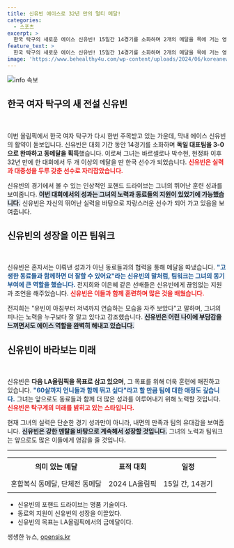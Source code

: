 ```yaml
---
title: 신유빈 에이스로 32년 만의 멀티 메달!
categories:
  - 스포츠
excerpt: >
  한국 탁구의 새로운 에이스 신유빈! 15일간 14경기를 소화하며 2개의 메달을 목에 거는 영광을 안았습니다. 그녀의 빛나는 성장과 동료들 간의 특별한 케미, 그 뒷이야기가 궁금하다면 클릭하세요!
feature_text: >
  한국 탁구의 새로운 에이스 신유빈! 15일간 14경기를 소화하며 2개의 메달을 목에 거는 영광을 안았습니다. 그녀의 빛나는 성장과 동료들 간의 특별한 케미, 그 뒷이야기가 궁금하다면 클릭하세요!
image: 'https://www.behealthy4u.com/wp-content/uploads/2024/06/koreanews.jpg'
---
```


<p><img src="https://www.behealthy4u.com/wp-content/uploads/2024/06/koreanews.jpg" alt="info 속보" /></p>

<h2 data-ke-size="size26">한국 여자 탁구의 새 전설 신유빈</h2>

<p data-ke-size="size16">&nbsp;</p>

<p>이번 올림픽에서 한국 여자 탁구가 다시 한번 주목받고 있는 가운데, 막내 에이스 신유빈의 활약이 돋보입니다. 신유빈은 대회 기간 동안 14경기를 소화하며 <strong>독일 대표팀을 3-0으로 완파하고 동메달을 획득</strong>했습니다. 이로써 그녀는 바르셀로나 박수현, 현정화 이후 32년 만에 한 대회에서 두 개 이상의 메달을 딴 한국 선수가 되었습니다. <b><span style="color: #ee2323;">신유빈은 실력과 대중성을 두루 갖춘 선수로 자리잡았습니다.</span></b> </p>

<p>신유빈의 경기에서 볼 수 있는 인상적인 포핸드 드라이브는 그녀의 뛰어난 훈련 성과를 보여줍니다. <b><span style="background-color: #21538527;">이번 대회에서의 성과는 그녀의 노력과 동료들의 지원이 있었기에 가능했습니다.</span></b> 신유빈은 자신의 뛰어난 실력을 바탕으로 자랑스러운 선수가 되어 가고 있음을 보여줍니다.</p>

<h2 data-ke-size="size26">신유빈의 성장을 이끈 팀워크</h2>

<p data-ke-size="size16">&nbsp;</p>

<p>신유빈은 혼자서는 이뤄낸 성과가 아닌 동료들과의 협력을 통해 메달을 따냈습니다. <b><span style="color: #1a5490;">"고생한 동료들과 함께하면 더 잘할 수 있어요"라는 신유빈의 말처럼, 팀워크는 그녀의 동기 부여에 큰 역할을 했습니다.</span></b> 전지희와 이은혜 같은 선배들은 신유빈에게 끊임없는 지원과 조언을 해주었습니다. <b><span style="color: #ee2323;">신유빈은 이들과 함께 훈련하며 많은 것을 배웠습니다.</span></b> </p>

<p>전지희는 "유빈이 아침부터 저녁까지 연습하는 모습을 자주 보았다"고 말하며, 그녀의 피나는 노력을 누구보다 잘 알고 있다고 강조했습니다. <b><span style="background-color: #21538527;">신유빈은 어린 나이에 부담감을 느끼면서도 에이스 역할을 완벽히 해내고 있습니다.</span></b> </p>

<h2 data-ke-size="size26">신유빈이 바라보는 미래</h2>

<p data-ke-size="size16">&nbsp;</p>

<p>신유빈은 <strong>다음 LA올림픽을 목표로 삼고 있으며</strong>, 그 목표를 위해 더욱 훈련에 매진하고 있습니다. <b><span style="color: #1a5490;">"60살까지 언니들과 함께 뛰고 싶다"라고 할 만큼 팀에 대한 애정도 깊습니다.</span></b> 그녀는 앞으로도 동료들과 함께 더 많은 성과를 이루어내기 위해 노력할 것입니다. <b><span style="color: #ee2323;">신유빈은 탁구계의 미래를 밝히고 있는 스타입니다.</span></b> </p>

<p>현재 그녀의 실력은 단순한 경기 성과만이 아니라, 내면의 만족과 팀의 유대감을 보여줍니다. <b><span style="background-color: #21538527;">신유빈은 강한 멘탈을 바탕으로 계속해서 성장할 것입니다.</span></b> 그녀의 노력과 팀워크는 앞으로도 많은 이들에게 영감을 줄 것입니다.</p>

<hr>

<table style="width: 100%;">
  <tr>
    <td style="text-align: center; height: 40px;"><b>의미 있는 메달</b></td>
    <td style="text-align: center; height: 40px;"><b>표적 대회</b></td>
    <td style="text-align: center; height: 40px;"><b>일정</b></td>
  </tr>
  <tr>
    <td style="text-align: center; height: 40px;">혼합복식 동메달, 단체전 동메달</td>
    <td style="text-align: center; height: 40px;">2024 LA올림픽</td>
    <td style="text-align: center; height: 40px;">15일 간, 14경기</td>
  </tr>
</table>

<ul>
  <li>신유빈의 포핸드 드라이브는 명품 기술이다.</li>
  <li>동료의 지원이 신유빈의 성장을 이끌었다.</li>
  <li>신유빈의 목표는 LA올림픽에서의 금메달이다.</li>
</ul>
생생한 뉴스, <a href="https://opensis.kr" rel="dofollow">opensis.kr</a>


